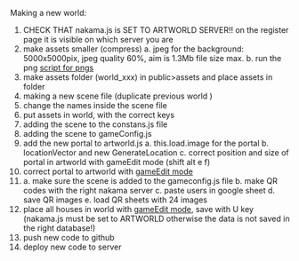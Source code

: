 Making a new world:

1. CHECK THAT nakama.js is SET TO ARTWORLD SERVER!! on the register page it is visible on which server you are
1. make assets smaller (compress)
   a. jpeg for the background: 5000x5000pix, jpeg quality 60%, aim is 1.3Mb file size max.
   b. run the png [script for pngs](../PNG-Compression-percentages)
1. make assets folder (world_xxx) in public>assets and place assets in folder
1. making a new scene file (duplicate previous world )
1. change the names inside the scene file
1. put assets in world, with the correct keys
1. adding the scene to the constans.js file
1. adding the scene to gameConfig.js
1. add the new portal to artworld.js
   a. this.load.image for the portal
   b. locationVector and new GenerateLocation
   c. correct position and size of portal in artworld with gameEdit mode (shift alt e f)
1. correct portal to artworld with [gameEdit mode](../GameEditMode)
1. a. make sure the scene is added to the gameconfig.js file
   b. make QR codes with the right nakama server
   c. paste users in google sheet
   d. save QR images
   e. load QR sheets with 24 images
1. place all houses in world with [gameEdit mode](../GameEditMode), save with U key (nakama.js must be set to ARTWORLD otherwise the data is not saved in the right database!)
1. push new code to github
1. deploy new code to server
